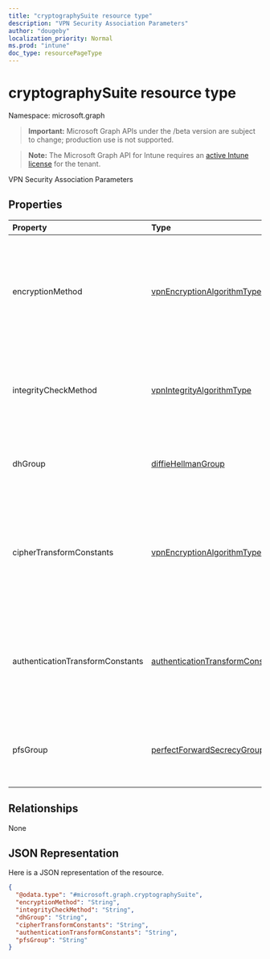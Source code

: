 ```yaml
---
title: "cryptographySuite resource type"
description: "VPN Security Association Parameters"
author: "dougeby"
localization_priority: Normal
ms.prod: "intune"
doc_type: resourcePageType
---
```


# cryptographySuite resource type

Namespace: microsoft.graph

> **Important:** Microsoft Graph APIs under the /beta version are subject to change; production use is not supported.

> **Note:** The Microsoft Graph API for Intune requires an [active Intune license](https://go.microsoft.com/fwlink/?linkid=839381) for the tenant.

VPN Security Association Parameters

## Properties
|Property|Type|Description|
|:---|:---|:---|
|encryptionMethod|[vpnEncryptionAlgorithmType](../resources/intune-deviceconfig-vpnencryptionalgorithmtype.md)|Encryption Method. Possible values are: `aes256`, `des`, `tripleDes`, `aes128`, `aes128Gcm`, `aes256Gcm`, `aes192`, `aes192Gcm`, `chaCha20Poly1305`.|
|integrityCheckMethod|[vpnIntegrityAlgorithmType](../resources/intune-deviceconfig-vpnintegrityalgorithmtype.md)|Integrity Check Method. Possible values are: `sha2_256`, `sha1_96`, `sha1_160`, `sha2_384`, `sha2_512`, `md5`.|
|dhGroup|[diffieHellmanGroup](../resources/intune-deviceconfig-diffiehellmangroup.md)|Diffie Hellman Group. Possible values are: `group1`, `group2`, `group14`, `ecp256`, `ecp384`, `group24`.|
|cipherTransformConstants|[vpnEncryptionAlgorithmType](../resources/intune-deviceconfig-vpnencryptionalgorithmtype.md)|Cipher Transform Constants. Possible values are: `aes256`, `des`, `tripleDes`, `aes128`, `aes128Gcm`, `aes256Gcm`, `aes192`, `aes192Gcm`, `chaCha20Poly1305`.|
|authenticationTransformConstants|[authenticationTransformConstant](../resources/intune-deviceconfig-authenticationtransformconstant.md)|Authentication Transform Constants. Possible values are: `md5_96`, `sha1_96`, `sha_256_128`, `aes128Gcm`, `aes192Gcm`, `aes256Gcm`.|
|pfsGroup|[perfectForwardSecrecyGroup](../resources/intune-deviceconfig-perfectforwardsecrecygroup.md)|Perfect Forward Secrecy Group. Possible values are: `pfs1`, `pfs2`, `pfs2048`, `ecp256`, `ecp384`, `pfsMM`, `pfs24`.|

## Relationships
None

## JSON Representation
Here is a JSON representation of the resource.
<!-- {
  "blockType": "resource",
  "@odata.type": "microsoft.graph.cryptographySuite"
}
-->
``` json
{
  "@odata.type": "#microsoft.graph.cryptographySuite",
  "encryptionMethod": "String",
  "integrityCheckMethod": "String",
  "dhGroup": "String",
  "cipherTransformConstants": "String",
  "authenticationTransformConstants": "String",
  "pfsGroup": "String"
}
```





